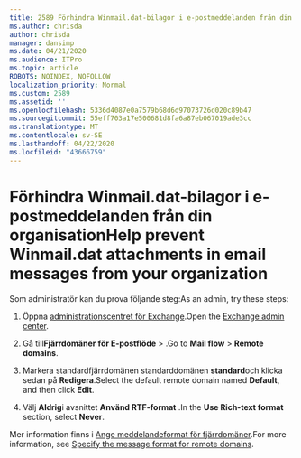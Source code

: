 ```yaml
---
title: 2589 Förhindra Winmail.dat-bilagor i e-postmeddelanden från din organisation
ms.author: chrisda
author: chrisda
manager: dansimp
ms.date: 04/21/2020
ms.audience: ITPro
ms.topic: article
ROBOTS: NOINDEX, NOFOLLOW
localization_priority: Normal
ms.custom: 2589
ms.assetid: ''
ms.openlocfilehash: 5336d4087e0a7579b68d6d97073726d020c89b47
ms.sourcegitcommit: 55eff703a17e500681d8fa6a87eb067019ade3cc
ms.translationtype: MT
ms.contentlocale: sv-SE
ms.lasthandoff: 04/22/2020
ms.locfileid: "43666759"
---
```

# <a name="help-prevent-winmaildat-attachments-in-email-messages-from-your-organization"></a><span data-ttu-id="49fd2-102">Förhindra Winmail.dat-bilagor i e-postmeddelanden från din organisation</span><span class="sxs-lookup"><span data-stu-id="49fd2-102">Help prevent Winmail.dat attachments in email messages from your organization</span></span>

<span data-ttu-id="49fd2-103">Som administratör kan du prova följande steg:</span><span class="sxs-lookup"><span data-stu-id="49fd2-103">As an admin, try these steps:</span></span>

1. <span data-ttu-id="49fd2-104">Öppna [administrationscentret för Exchange](https://outlook.office365.com/ecp/).</span><span class="sxs-lookup"><span data-stu-id="49fd2-104">Open the [Exchange admin center](https://outlook.office365.com/ecp/).</span></span>

2. <span data-ttu-id="49fd2-105">Gå till**Fjärrdomäner** **för E-postflöde** > .</span><span class="sxs-lookup"><span data-stu-id="49fd2-105">Go to **Mail flow** > **Remote domains**.</span></span>

3. <span data-ttu-id="49fd2-106">Markera standardfjärrdomänen standarddomänen **standard**och klicka sedan på **Redigera**.</span><span class="sxs-lookup"><span data-stu-id="49fd2-106">Select the default remote domain named **Default**, and then click **Edit**.</span></span>

4. <span data-ttu-id="49fd2-107">Välj **Aldrig**i avsnittet **Använd RTF-format** .</span><span class="sxs-lookup"><span data-stu-id="49fd2-107">In the **Use Rich-text format** section, select **Never**.</span></span>

<span data-ttu-id="49fd2-108">Mer information finns i [Ange meddelandeformat för fjärrdomäner](https://docs.microsoft.com/Exchange/mail-flow-best-practices/remote-domains/remote-domains#specifying-message-format).</span><span class="sxs-lookup"><span data-stu-id="49fd2-108">For more information, see [Specify the message format for remote domains](https://docs.microsoft.com/Exchange/mail-flow-best-practices/remote-domains/remote-domains#specifying-message-format).</span></span>

